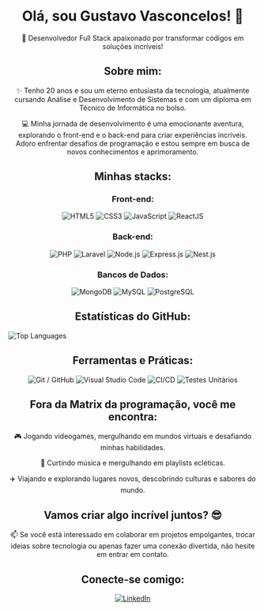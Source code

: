 <h1 align="center">Olá, sou Gustavo Vasconcelos! 👋</h1>

<p align="center">🚀 Desenvolvedor Full Stack apaixonado por transformar códigos em soluções incríveis!</p>

<h2 align="center">Sobre mim:</h2>

<p align="center">✨ Tenho 20 anos e sou um eterno entusiasta da tecnologia, atualmente cursando Análise e Desenvolvimento de Sistemas e com um diploma em Técnico de Informática no bolso.</p>

<p align="center">💻 Minha jornada de desenvolvimento é uma emocionante aventura, explorando o front-end e o back-end para criar experiências incríveis. Adoro enfrentar desafios de programação e estou sempre em busca de novos conhecimentos e aprimoramento.</p>

<h2 align="center">Minhas stacks:</h2>

<h3 align="center">Front-end:</h3>

<p align="center">
  <img src="https://img.shields.io/badge/HTML5-E34F26?style=for-the-badge&logo=html5&logoColor=white" alt="HTML5"/>
  <img src="https://img.shields.io/badge/CSS3-1572B6?style=for-the-badge&logo=css3&logoColor=white" alt="CSS3"/>
  <img src="https://img.shields.io/badge/JavaScript-F7DF1E?style=for-the-badge&logo=javascript&logoColor=black" alt="JavaScript"/>
  <img src="https://img.shields.io/badge/React-20232A?style=for-the-badge&logo=react&logoColor=61DAFB" alt="ReactJS"/>
</p>

<h3 align="center">Back-end:</h3>

<p align="center">
  <img src="https://img.shields.io/badge/PHP-777BB4?style=for-the-badge&logo=php&logoColor=white" alt="PHP"/>
  <img src="https://img.shields.io/badge/Laravel-FF2D20?style=for-the-badge&logo=laravel&logoColor=white" alt="Laravel"/>
  <img src="https://img.shields.io/badge/Node.js-43853D?style=for-the-badge&logo=node.js&logoColor=white" alt="Node.js"/>
  <img src="https://img.shields.io/badge/Express.js-000000?style=for-the-badge&logo=express&logoColor=white" alt="Express.js"/>
  <img src="https://img.shields.io/badge/Nest.js-E0234E?style=for-the-badge&logo=nestjs&logoColor=white" alt="Nest.js"/>
</p>

<h3 align="center">Bancos de Dados:</h3>

<p align="center">
  <img src="https://img.shields.io/badge/MongoDB-4EA94B?style=for-the-badge&logo=mongodb&logoColor=white" alt="MongoDB"/>
  <img src="https://img/shields.io/badge/MySQL-4479A1?style=for-the-badge&logo=mysql&logoColor=white" alt="MySQL"/>
  <img src="https://img.shields.io/badge/PostgreSQL-316192?style=for-the-badge&logo=postgresql&logoColor=white" alt="PostgreSQL"/>
</p>

<h2 align="center">Estatísticas do GitHub:</h2>

<img src="https://github-readme-stats.vercel.app/api/top-langs/?username=gustavasconcelos&layout=compact" alt="Top Languages" align="center">

<h2 align="center">Ferramentas e Práticas:</h2>

<p align="center">
  <img src="https://img.shields.io/badge/Git-GitHub-181717?style=for-the-badge&logo=git&logoColor=white" alt="Git / GitHub"/>
  <img src="https://img.shields.io/badge/Visual Studio Code-007ACC?style=for-the-badge&logo=visual-studio-code&logoColor=white" alt="Visual Studio Code"/>
  <img src="https://img.shields.io/badge/CI/CD-343434?style=for-the-badge&logo=jenkins&logoColor=white" alt="CI/CD"/>
  <img src="https://img.shields.io/badge/Testes Unitários-007396?style=for-the-badge&logo=jest&logoColor=white" alt="Testes Unitários"/>
</p>

<h2 align="center">Fora da Matrix da programação, você me encontra:</h2>

<p align="center">🎮 Jogando videogames, mergulhando em mundos virtuais e desafiando minhas habilidades.</p>
<p align="center">🎵 Curtindo música e mergulhando em playlists ecléticas.</p>
<p align="center">✈️ Viajando e explorando lugares novos, descobrindo culturas e sabores do mundo.</p>

<h2 align="center">Vamos criar algo incrível juntos? 😎</h2>

<p align="center">📫 Se você está interessado em colaborar em projetos empolgantes, trocar ideias sobre tecnologia ou apenas fazer uma conexão divertida, não hesite em entrar em contato.</p>

<h2 align="center">Conecte-se comigo:</h2>

<p align="center">
  <a href="https://www.linkedin.com/in/gustavo-vasconcelos-6684a9259/">
    <img src="https://img.shields.io/badge/LinkedIn-0077B5?style=for-the-badge&logo=linkedin&logoColor=white" alt="LinkedIn">
  </a>
</p>
